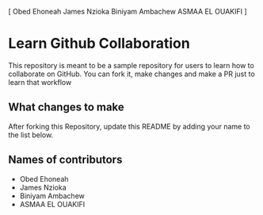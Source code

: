 [ Obed Ehoneah
   James Nzioka
 Biniyam Ambachew
 ASMAA EL OUAKIFI ]

# Learn Github Collaboration
This repository is meant to be a sample repository for users to learn how to collaborate on GitHub. You can fork it, make changes and make a PR just to learn that workflow
 
## What changes to make
After forking this Repository, update this README by adding your name to the list below.

## Names of contributors
- Obed Ehoneah
- James Nzioka
- Biniyam Ambachew
- ASMAA EL OUAKIFI
